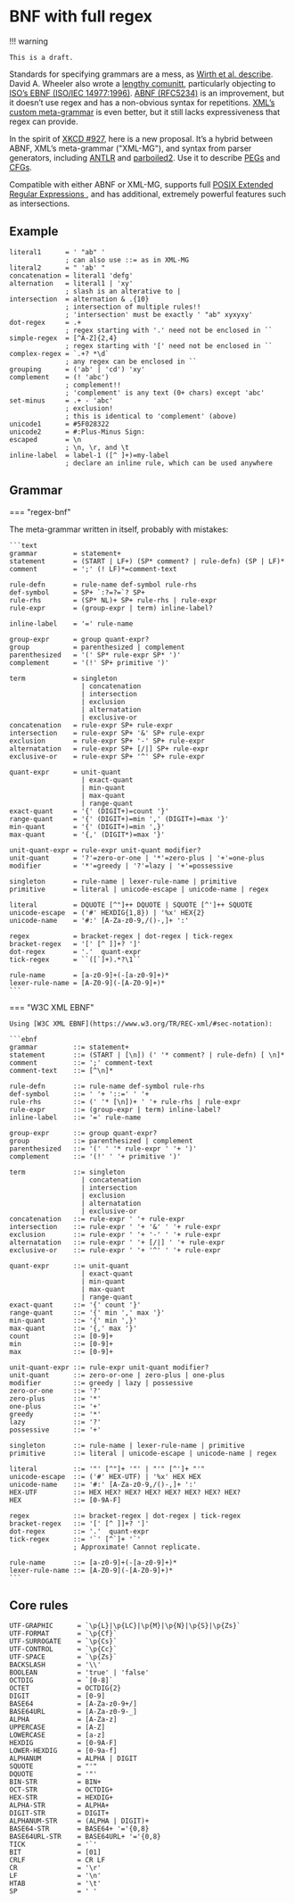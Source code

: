 # BNF with full regex

!!! warning

    This is a draft.

Standards for specifying grammars are a mess, as [Wirth et al. describe](https://dl.acm.org/doi/10.1145/359863.359883).
David A. Wheeler also wrote a [lengthy comunitt](https://dwheeler.com/essays/dont-use-iso-14977-ebnf.html),
particularly objecting to [ISO’s EBNF (ISO/IEC 14977:1996)](https://www.iso.org/standard/26153.html).
[ABNF (RFC5234)](https://datatracker.ietf.org/doc/html/rfc5234) is an improvement,
but it doesn’t use regex and has a non-obvious syntax for repetitions.
[XML’s custom meta-grammar](https://www.w3.org/TR/xml/#sec-notation) is even better,
but it still lacks expressiveness that regex can provide.

In the spirit of [XKCD #927](https://xkcd.com/927/), here is a new proposal.
It’s a hybrid between ABNF, XML’s meta-grammar ("XML-MG"), and syntax from parser generators,
including [ANTLR]() and [parboiled2]().
Use it to describe [PEGs]() and [CFGs]().

Compatible with either ABNF or XML-MG, supports full
[
POSIX Extended Regular Expressions
](https://www.gnu.org/software/findutils/manual/html_node/find_html/posix_002dextended-regular-expression-syntax.html),
and has additional, extremely powerful features such as intersections.

## Example

```
literal1      = ' "ab" '
              ; can also use ::= as in XML-MG
literal2      = " 'ab' "
concatenation = literal1 'defg'
alternation   = literal1 | 'xy'
              ; slash is an alterative to |
intersection  = alternation & .{10}
              ; intersection of multiple rules!!
              ; 'intersection' must be exactly ' "ab" xyxyxy'
dot-regex     = .+
              ; regex starting with '.' need not be enclosed in ``
simple-regex  = [^A-Z]{2,4}
              ; regex starting with '[' need not be enclosed in ``
complex-regex = `.+? *\d`
              ; any regex can be enclosed in ``
grouping      = ('ab' | 'cd') 'xy'
complement    = (! 'abc')
              ; complement!!
              ; 'complement' is any text (0+ chars) except 'abc'
set-minus     = .+ - 'abc'
              ; exclusion!
              ; this is identical to 'complement' (above)
unicode1      = #5F028322
unicode2      = #:Plus-Minus Sign:
escaped       = \n
              ; \n, \r, and \t
inline-label  = label-1 ([^ ]+)=my-label
              ; declare an inline rule, which can be used anywhere
```

## Grammar

=== "regex-bnf"

  The meta-grammar written in itself, probably with mistakes:

    ```text
    grammar         = statement+
    statement       = (START | LF+) (SP* comment? | rule-defn) (SP | LF)*
    comment         = ';' (! LF)*=comment-text

    rule-defn       = rule-name def-symbol rule-rhs
    def-symbol      = SP+ `:?=?=`? SP+
    rule-rhs        = (SP* NL)+ SP+ rule-rhs | rule-expr
    rule-expr       = (group-expr | term) inline-label?

    inline-label    = '=' rule-name

    group-expr      = group quant-expr?
    group           = parenthesized | complement
    parenthesized   = '(' SP* rule-expr SP* ')'
    complement      = '(!' SP+ primitive ')'

    term            = singleton
                      | concatenation
                      | intersection
                      | exclusion
                      | alternatation
                      | exclusive-or
    concatenation   = rule-expr SP+ rule-expr
    intersection    = rule-expr SP+ '&' SP+ rule-expr
    exclusion       = rule-expr SP+ '-' SP+ rule-expr
    alternatation   = rule-expr SP+ [/|] SP+ rule-expr
    exclusive-or    = rule-expr SP+ '^' SP+ rule-expr

    quant-expr      = unit-quant
                      | exact-quant
                      | min-quant
                      | max-quant
                      | range-quant
    exact-quant     = '{' (DIGIT+)=count '}'
    range-quant     = '{' (DIGIT+)=min ',' (DIGIT+)=max '}'
    min-quant       = '{' (DIGIT+)=min ',}'
    max-quant       = '{,' (DIGIT*)=max '}'

    unit-quant-expr = rule-expr unit-quant modifier?
    unit-quant      = '?'=zero-or-one | '*'=zero-plus | '+'=one-plus
    modifier        = '*'=greedy | '?'=lazy | '+'=possessive

    singleton       = rule-name | lexer-rule-name | primitive
    primitive       = literal | unicode-escape | unicode-name | regex

    literal         = DQUOTE [^"]++ DQUOTE | SQUOTE [^']++ SQUOTE
    unicode-escape  = ('#' HEXDIG{1,8}) | '%x' HEX{2}
    unicode-name    = '#:' [A-Za-z0-9,/()-,]+ ':'

    regex           = bracket-regex | dot-regex | tick-regex
    bracket-regex   = '[' [^ ]]+? ']'
    dot-regex       = '.'  quant-expr
    tick-regex      = ``([`]+).*?\1``

    rule-name       = [a-z0-9]+(-[a-z0-9]+)*
    lexer-rule-name = [A-Z0-9](-[A-Z0-9]+)*
    ```

=== "W3C XML EBNF"

    Using [W3C XML EBNF](https://www.w3.org/TR/REC-xml/#sec-notation):

    ```ebnf
    grammar         ::= statement+
    statement       ::= (START | [\n]) (' '* comment? | rule-defn) [ \n]*
    comment         ::= ';' comment-text
    comment-text    ::= [^\n]*

    rule-defn       ::= rule-name def-symbol rule-rhs
    def-symbol      ::= ' '+ '::=' ' '+
    rule-rhs        ::= (' '* [\n])+ ' '+ rule-rhs | rule-expr
    rule-expr       ::= (group-expr | term) inline-label?
    inline-label    ::= '=' rule-name

    group-expr      ::= group quant-expr?
    group           ::= parenthesized | complement
    parenthesized   ::= '(' ' '* rule-expr ' '+ ')'
    complement      ::= '(!' ' '+ primitive ')'

    term            ::= singleton
                      | concatenation
                      | intersection
                      | exclusion
                      | alternatation
                      | exclusive-or
    concatenation   ::= rule-expr ' '+ rule-expr
    intersection    ::= rule-expr ' '+ '&' ' '+ rule-expr
    exclusion       ::= rule-expr ' '+ '-' ' '+ rule-expr
    alternatation   ::= rule-expr ' '+ [/|] ' '+ rule-expr
    exclusive-or    ::= rule-expr ' '+ '^' ' '+ rule-expr

    quant-expr      ::= unit-quant
                      | exact-quant
                      | min-quant
                      | max-quant
                      | range-quant
    exact-quant     ::= '{' count '}'
    range-quant     ::= '{' min ',' max '}'
    min-quant       ::= '{' min ',}'
    max-quant       ::= '{,' max '}'
    count           ::= [0-9]+
    min             ::= [0-9]+
    max             ::= [0-9]+

    unit-quant-expr ::= rule-expr unit-quant modifier?
    unit-quant      ::= zero-or-one | zero-plus | one-plus
    modifier        ::= greedy | lazy | possessive
    zero-or-one     ::= '?'
    zero-plus       ::= '*'
    one-plus        ::= '+'
    greedy          ::= '*'
    lazy            ::= '?'
    possessive      ::= '+'

    singleton       ::= rule-name | lexer-rule-name | primitive
    primitive       ::= literal | unicode-escape | unicode-name | regex

    literal         ::= '"' [^"]+ '"' | "'" [^']+ "'"
    unicode-escape  ::= ('#' HEX-UTF) | '%x' HEX HEX
    unicode-name    ::= '#:' [A-Za-z0-9,/()-,]+ ':'
    HEX-UTF         ::= HEX HEX? HEX? HEX? HEX? HEX? HEX? HEX?
    HEX             ::= [0-9A-F]

    regex           ::= bracket-regex | dot-regex | tick-regex
    bracket-regex   ::= '[' [^ ]]+? ']'
    dot-regex       ::= '.'  quant-expr
    tick-regex      ::= '`' [^`]+ '`'
                    ; Approximate! Cannot replicate.

    rule-name       ::= [a-z0-9]+(-[a-z0-9]+)*
    lexer-rule-name ::= [A-Z0-9](-[A-Z0-9]+)*
    ```


## Core rules

```
UTF-GRAPHIC      = `\p{L}|\p{LC}|\p{M}|\p{N}|\p{S}|\p{Zs}`
UTF-FORMAT       = `\p{Cf}`
UTF-SURROGATE    = `\p{Cs}`
UTF-CONTROL      = `\p{Cc}`
UTF-SPACE        = `\p{Zs}`
BACKSLASH        = '\\'
BOOLEAN          = 'true' | 'false'
OCTDIG           = `[0-8]`
OCTET            = OCTDIG{2}
DIGIT            = [0-9]
BASE64           = [A-Za-z0-9+/]
BASE64URL        = [A-Za-z0-9-_]
ALPHA            = [A-Za-z]
UPPERCASE        = [A-Z]
LOWERCASE        = [a-z]
HEXDIG           = [0-9A-F]
LOWER-HEXDIG     = [0-9a-f]
ALPHANUM         = ALPHA | DIGIT
SQUOTE           = "'"
DQUOTE           = '"'
BIN-STR          = BIN+
OCT-STR          = OCTDIG+
HEX-STR          = HEXDIG+
ALPHA-STR        = ALPHA+
DIGIT-STR        = DIGIT+
ALPHANUM-STR     = (ALPHA | DIGIT)+
BASE64-STR       = BASE64+ '='{0,8}
BASE64URL-STR    = BASE64URL+ '='{0,8}
TICK             = '`'
BIT              = [01]
CRLF             = CR LF
CR               = '\r'
LF               = '\n'
HTAB             = '\t'
SP               = ' '
```
